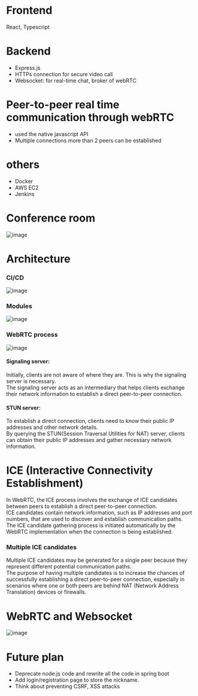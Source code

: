 # Frontend
React, Typescript
# Backend
- Express.js
- HTTPs connection for secure video call
- Websocket: for real-time chat, broker of webRTC
# Peer-to-peer real time communication through webRTC
- used the native javascript API
- Multiple connections more than 2 peers can be established
# others
- Docker
- AWS EC2
- Jenkins

# Conference room
![image](https://user-images.githubusercontent.com/67142421/205711740-6953fe9b-8180-4f71-ad41-c967d2c968e9.png)

# Architecture
### CI/CD
![image](https://github.com/vacu9708/video-conference/assets/67142421/95e6b781-56ac-488f-aaa3-82f98e556b06)<br>
### Modules
![image](https://github.com/vacu9708/video-conference/assets/67142421/13e663ee-e3cb-421e-93ef-4d89d6d7809b)<br>
### WebRTC process
![image](https://github.com/vacu9708/video-conference/assets/67142421/2b272e18-0118-4457-a3b6-61fcaaf16d12)
#### Signaling server:
Initially, clients are not aware of where they are. This is why the signaling server is necessary.<br>
The signaling server acts as an intermediary that helps clients exchange their network information to establish a direct peer-to-peer connection.<br>
#### STUN server:
To establish a direct connection, clients need to know their public IP addresses and other network details.<br>
By querying the STUN(Session Traversal Utilities for NAT) server, clients can obtain their public IP addresses and gather necessary network information.<br>

# ICE (Interactive Connectivity Establishment)
In WebRTC, the ICE process involves the exchange of ICE candidates between peers to establish a direct peer-to-peer connection.<br>
ICE candidates contain network information, such as IP addresses and port numbers, that are used to discover and establish communication paths.<br>
The ICE candidate gathering process is initiated automatically by the WebRTC implementation when the connection is being established.
### Multiple ICE candidates
Multiple ICE candidates may be generated for a single peer because they represent different potential communication paths.<br>
The purpose of having multiple candidates is to increase the chances of successfully establishing a direct peer-to-peer connection, especially in scenarios where one or both peers are behind NAT (Network Address Translation) devices or firewalls.

# WebRTC and Websocket
![image](https://github.com/vacu9708/video-conference/assets/67142421/ef40bb16-f8a0-4c98-8f1b-9b20d589bbac)

# Future plan
- Deprecate node.js code and rewrite all the code in spring boot
- Add login/registration page to store the nickname.
- Think about preventing CSRF, XSS attacks
